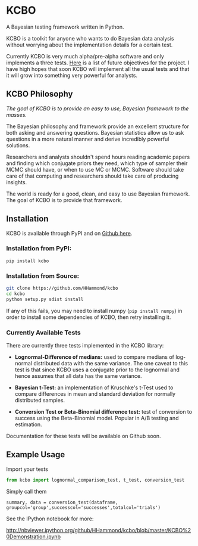 # KCBO

A Bayesian testing framework written in Python.

KCBO is a toolkit for anyone who wants to do Bayesian data analysis without worrying about the implementation details for a certain test.

Currently KCBO is very much alpha/pre-alpha software and only implements a three tests. [Here](https://github.com/HHammond/kcbo/blob/master/Objectives.md) is a list of future objectives for the project. I have high hopes that soon KCBO will implement all the usual tests and that it will grow into something very powerful for analysts.

## KCBO Philosophy

*The goal of KCBO is to provide an easy to use, Bayesian framework to the masses.*

The Bayesian philosophy and framework provide an excellent structure for both asking and answering questions. Bayesian statistics allow us to ask questions in a more natural manner and derive incredibly powerful solutions.

Researchers and analysts shouldn't spend hours reading academic papers and finding which conjugate priors they need, which type of sampler their MCMC should have, or when to use MC or MCMC. Software should take care of that computing and researchers should take care of producing insights.

The world is ready for a good, clean, and easy to use Bayesian framework. The goal of KCBO is to provide that framework.

## Installation

KCBO is available through PyPI and on [Github here](https://github.com/HHammond/kcbo).

### Installation from PyPI:

```
pip install kcbo
```

### Installation from Source:

```bash
git clone https://github.com/HHammond/kcbo
cd kcbo
python setup.py sdist install
```

If any of this fails, you may need to install numpy (`pip install numpy`) in order to install some dependencies of KCBO, then retry installing it.

### Currently Available Tests

There are currently three tests implemented in the KCBO library:

* **Lognormal-Difference of medians:** used to compare medians of log-normal distributed data with the same variance. The one caveat to this test is that since KCBO uses a conjugate prior to the lognormal and hence assumes that all data has the same variance.

* **Bayesian t-Test:** an implementation of Kruschke's t-Test used to compare differences in mean and standard deviation for normally distributed samples.

* **Conversion Test or Beta-Binomial difference test:** test of conversion to success using the Beta-Binomial model. Popular in A/B testing and estimation.

Documentation for these tests will be available on Github soon.

## Example Usage

Import your tests

```python
from kcbo import lognormal_comparison_test, t_test, conversion_test
```

Simply call them

```
summary, data = conversion_test(dataframe, groupcol='group',successcol='successes',totalcol='trials')
```

See the IPython notebook for more:

http://nbviewer.ipython.org/github/HHammond/kcbo/blob/master/KCBO%20Demonstration.ipynb
